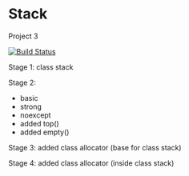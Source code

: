 # Stack

Project 3

[![Build Status](https://travis-ci.org/olyzakharova/Stack.svg?branch=master)](https://travis-ci.org/olyzakharova/Stack)


Stage 1:
  class stack

Stage 2:
- basic
- strong
- noexcept
- added top()
- added empty()

Stage 3:
  added class allocator (base for class stack)

Stage 4:
  added class allocator (inside class stack)
